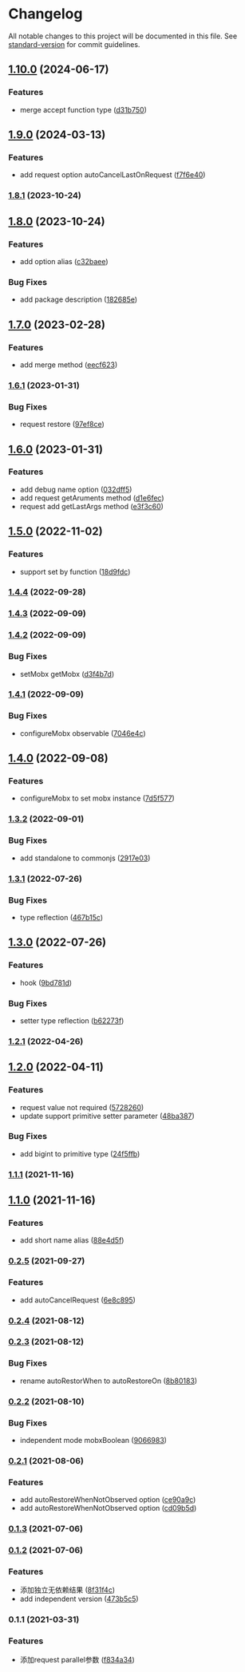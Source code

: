# Changelog

All notable changes to this project will be documented in this file. See [standard-version](https://github.com/conventional-changelog/standard-version) for commit guidelines.

## [1.10.0](https://github.com/superwf/mobx-value/compare/v1.9.0...v1.10.0) (2024-06-17)


### Features

* merge accept function type ([d31b750](https://github.com/superwf/mobx-value/commit/d31b750204dcef39266ac3ed8ce4216c32f15f76))

## [1.9.0](https://github.com/superwf/mobx-value/compare/v1.8.1...v1.9.0) (2024-03-13)


### Features

* add request option autoCancelLastOnRequest ([f7f6e40](https://github.com/superwf/mobx-value/commit/f7f6e409da397ec3a08e136c2f3b9212cd1b3ab7))

### [1.8.1](https://github.com/superwf/mobx-value/compare/v1.8.0...v1.8.1) (2023-10-24)

## [1.8.0](https://github.com/superwf/mobx-value/compare/v1.7.0...v1.8.0) (2023-10-24)


### Features

* add option alias ([c32baee](https://github.com/superwf/mobx-value/commit/c32baee8779517e972f1030668c2822bdeaa0396))


### Bug Fixes

* add package description ([182685e](https://github.com/superwf/mobx-value/commit/182685ec234384c3fcb1191e1dae3deed78a100a))

## [1.7.0](https://github.com/superwf/mobx-value/compare/v1.6.1...v1.7.0) (2023-02-28)


### Features

* add merge method ([eecf623](https://github.com/superwf/mobx-value/commit/eecf623309bee082a6822962b1ea6d4f8281a173))

### [1.6.1](https://github.com/superwf/mobx-value/compare/v1.6.0...v1.6.1) (2023-01-31)


### Bug Fixes

* request restore ([97ef8ce](https://github.com/superwf/mobx-value/commit/97ef8ce51e5a650a6efd4d311396870cda59d42e))

## [1.6.0](https://github.com/superwf/mobx-value/compare/v1.5.0...v1.6.0) (2023-01-31)


### Features

* add debug name option ([032dff5](https://github.com/superwf/mobx-value/commit/032dff55796dd69be5ab685ef934dc6ff1bbea84))
* add request getAruments method ([d1e6fec](https://github.com/superwf/mobx-value/commit/d1e6fec0e89c4957ea2ce6c3ab4b9da0caad2f77))
* request add getLastArgs method ([e3f3c60](https://github.com/superwf/mobx-value/commit/e3f3c609a4e159e5a0297581f066ad915132a613))

## [1.5.0](https://github.com/superwf/mobx-value/compare/v1.4.4...v1.5.0) (2022-11-02)


### Features

* support set by function ([18d9fdc](https://github.com/superwf/mobx-value/commit/18d9fdcfebb25143629b7c3c17c0fbf0e5e3369e))

### [1.4.4](https://github.com/superwf/mobx-value/compare/v1.4.3...v1.4.4) (2022-09-28)

### [1.4.3](https://github.com/superwf/mobx-value/compare/v1.4.2...v1.4.3) (2022-09-09)

### [1.4.2](https://github.com/superwf/mobx-value/compare/v1.4.1...v1.4.2) (2022-09-09)


### Bug Fixes

* setMobx getMobx ([d3f4b7d](https://github.com/superwf/mobx-value/commit/d3f4b7dad5c1dae2e8073d27f58852b8c7de3f43))

### [1.4.1](https://github.com/superwf/mobx-value/compare/v1.4.0...v1.4.1) (2022-09-09)


### Bug Fixes

* configureMobx observable ([7046e4c](https://github.com/superwf/mobx-value/commit/7046e4c87810a91f5ac002a119b7ba804298c27c))

## [1.4.0](https://github.com/superwf/mobx-value/compare/v1.3.2...v1.4.0) (2022-09-08)


### Features

* configureMobx to set mobx instance ([7d5f577](https://github.com/superwf/mobx-value/commit/7d5f577cc6988ca800317bdf8af19c1bed13b6f7))

### [1.3.2](https://github.com/superwf/mobx-value/compare/v1.3.1...v1.3.2) (2022-09-01)


### Bug Fixes

* add standalone to commonjs ([2917e03](https://github.com/superwf/mobx-value/commit/2917e03dbd595b33e8fd4c48065374f97e88c5f0))

### [1.3.1](https://github.com/superwf/mobx-value/compare/v1.3.0...v1.3.1) (2022-07-26)


### Bug Fixes

* type reflection ([467b15c](https://github.com/superwf/mobx-value/commit/467b15c2314178ae07314344f3578a3bfa444c4d))

## [1.3.0](https://github.com/superwf/mobx-value/compare/v1.2.1...v1.3.0) (2022-07-26)


### Features

* hook ([9bd781d](https://github.com/superwf/mobx-value/commit/9bd781d5bb599c96c15507af891458fdb8c9d0bf))


### Bug Fixes

* setter type reflection ([b62273f](https://github.com/superwf/mobx-value/commit/b62273f9acc0ac1ad990cc4a4e0b7051dfc4415d))

### [1.2.1](https://github.com/superwf/mobx-value/compare/v1.2.0...v1.2.1) (2022-04-26)

## [1.2.0](https://github.com/superwf/mobx-value/compare/v1.1.1...v1.2.0) (2022-04-11)


### Features

* request value not required ([5728260](https://github.com/superwf/mobx-value/commit/57282602459ca1730f3483143be5f5fb002bce21))
* update support primitive setter parameter ([48ba387](https://github.com/superwf/mobx-value/commit/48ba38740ae3435029585f3a82210b6b246fefe4))


### Bug Fixes

* add bigint to primitive type ([24f5ffb](https://github.com/superwf/mobx-value/commit/24f5ffba2c4b64ec727db7cbb253cdebf85aaac3))

### [1.1.1](https://github.com/superwf/mobx-value/compare/v1.1.0...v1.1.1) (2021-11-16)

## [1.1.0](https://github.com/superwf/mobx-value/compare/v1.0.0...v1.1.0) (2021-11-16)


### Features

* add short name alias ([88e4d5f](https://github.com/superwf/mobx-value/commit/88e4d5ff3c6832911d57f9a03a722642d4d7820a))

### [0.2.5](https://github.com/superwf/mobx-value/compare/v0.2.4...v0.2.5) (2021-09-27)


### Features

* add autoCancelRequest ([6e8c895](https://github.com/superwf/mobx-value/commit/6e8c895d479121e1fbfc2d5cd001b94e5806125f))

### [0.2.4](https://github.com/superwf/mobx-value/compare/v0.2.3...v0.2.4) (2021-08-12)

### [0.2.3](https://github.com/superwf/mobx-value/compare/v0.2.2...v0.2.3) (2021-08-12)


### Bug Fixes

* rename autoRestorWhen to autoRestoreOn ([8b80183](https://github.com/superwf/mobx-value/commit/8b8018337dc8ffa2ff222564ee30a995b205ab18))

### [0.2.2](https://github.com/superwf/mobx-value/compare/v0.2.1...v0.2.2) (2021-08-10)


### Bug Fixes

* independent mode mobxBoolean ([9066983](https://github.com/superwf/mobx-value/commit/9066983873911b1fcda399b240a371d3df35b656))

### [0.2.1](https://github.com/superwf/mobx-value/compare/v0.1.3...v0.2.1) (2021-08-06)


### Features

* add autoRestoreWhenNotObserved option ([ce90a9c](https://github.com/superwf/mobx-value/commit/ce90a9cd825f1585b92784f9e0428ce355eda469))
* add autoRestoreWhenNotObserved option ([cd09b5d](https://github.com/superwf/mobx-value/commit/cd09b5d23503d1b5c1744e9122beebc072e51d76))

### [0.1.3](https://github.com/superwf/mobx-value/compare/v0.1.2...v0.1.3) (2021-07-06)

### [0.1.2](https://github.com/superwf/mobx-value/compare/v0.1.1...v0.1.2) (2021-07-06)


### Features

* 添加独立无依赖结果 ([8f31f4c](https://github.com/superwf/mobx-value/commit/8f31f4c767b5b4fbca3decabed22de0f31451887))
* add independent version ([473b5c5](https://github.com/superwf/mobx-value/commit/473b5c5f1ac9ba6c20e1b5126842c576427bb558))

### 0.1.1 (2021-03-31)


### Features

* 添加request parallel参数 ([f834a34](https://github.com/superwf/mobx-value/commit/f834a34a5a7d87ac9045efdb9ad9e43a893ffeda))
